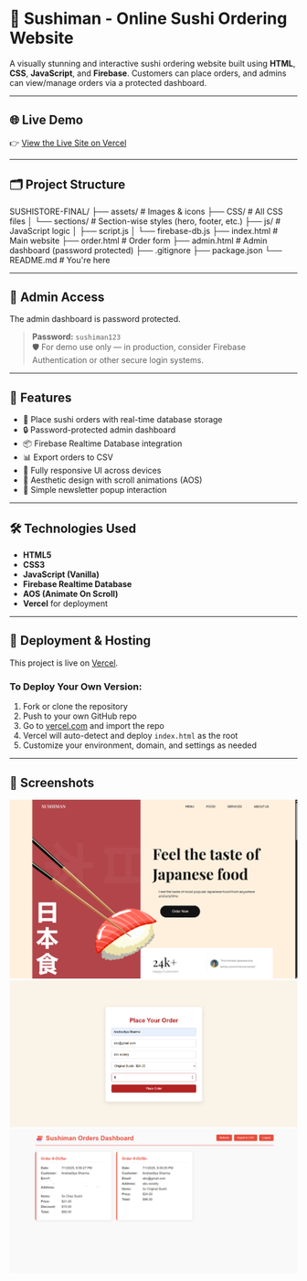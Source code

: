 # 🍣 Sushiman - Online Sushi Ordering Website

A visually stunning and interactive sushi ordering website built using **HTML**, **CSS**, **JavaScript**, and **Firebase**. Customers can place orders, and admins can view/manage orders via a protected dashboard.

---

## 🌐 Live Demo

👉 [View the Live Site on Vercel](https://sushistore-lilac.vercel.app/)

---

## 🗂️ Project Structure

SUSHISTORE-FINAL/
├── assets/ # Images & icons
├── CSS/ # All CSS files
│ └── sections/ # Section-wise styles (hero, footer, etc.)
├── js/ # JavaScript logic
│ ├── script.js
│ └── firebase-db.js
├── index.html # Main website
├── order.html # Order form
├── admin.html # Admin dashboard (password protected)
├── .gitignore
├── package.json
└── README.md # You're here



---

## 🔐 Admin Access

The admin dashboard is password protected.

> **Password:** `sushiman123`  
> 🛡️ For demo use only — in production, consider Firebase Authentication or other secure login systems.

---

## 🚀 Features

- 🍱 Place sushi orders with real-time database storage  
- 🔒 Password-protected admin dashboard  
- 📦 Firebase Realtime Database integration  
- 📊 Export orders to CSV  
- 📱 Fully responsive UI across devices  
- 🎨 Aesthetic design with scroll animations (AOS)  
- 💌 Simple newsletter popup interaction  

---

## 🛠️ Technologies Used

- **HTML5**
- **CSS3**
- **JavaScript (Vanilla)**
- **Firebase Realtime Database**
- **AOS (Animate On Scroll)**
- **Vercel** for deployment

---

## 🔄 Deployment & Hosting

This project is live on [Vercel](https://vercel.com).

### To Deploy Your Own Version:

1. Fork or clone the repository  
2. Push to your own GitHub repo  
3. Go to [vercel.com](https://vercel.com) and import the repo  
4. Vercel will auto-detect and deploy `index.html` as the root  
5. Customize your environment, domain, and settings as needed

---

## 📸 Screenshots

![Home Page](./assets/demo-home.png)
![Order Form](./assets/demo-order.png)
![Admin Dashboard](./assets/demo-admin.png)

